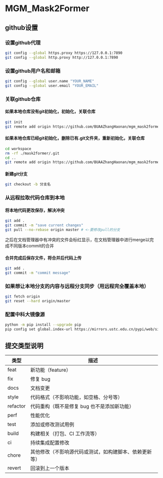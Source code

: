 # MGM_Mask2Former

## github设置

### 设置github代理

```bash
git config --global https.proxy https://127.0.0.1:7890
git config --global http.proxy http://127.0.0.1:7890
```

### 设置github用户名和邮箱

```bash
git config --global user.name "YOUR_NAME"
git config --global user.email "YOUR_EMAIL"
```

### 关联github仓库

#### 如果本地仓库没有git初始化，初始化，关联仓库

```bash
git init
git remote add origin https://github.com/BUAAZhangHaonan/mgm_mask2former.git
```

#### 如果本地仓库已经git初始化，删除已有.git文件夹，重新初始化，关联仓库

```bash
cd workspace
rm -rf ./mask2former/.git
cd ..
git remote add origin https://github.com/BUAAZhangHaonan/mgm_mask2former.git
```

#### 新建git分支

```bash
git checkout -b 分支名
```

### 从远程拉取代码仓库到本地

#### 将本地代码更改保存，解决冲突

```bash
git add .
git commit -m "save current changes"
git pull --no-rebase origin master # <-要修改pull的分支
```

之后在文档管理器中有冲突的文件会标红显示，在文档管理器中进行merge以完成不同版本commit的合并

#### 合并完成后保存文件，将合并后代码上传

```bash
git add .
git commit -m "commit message"
```

### 如果想让本地分支的内容与远程分支同步（用远程完全覆盖本地）

```bash
git fetch origin
git reset --hard origin/master
```

### 配置中科大镜像源

```bash
python -m pip install --upgrade pip
pip config set global.index-url https://mirrors.ustc.edu.cn/pypi/web/simple/
```

## 提交类型说明

| 类型     | 描述                                                   |
| -------- | ------------------------------------------------------ |
| feat     | 新功能（feature）                                      |
| fix      | 修复 bug                                               |
| docs     | 文档变更                                               |
| style    | 代码格式（不影响功能，如空格、分号等）                 |
| refactor | 代码重构（既不是修复 bug 也不是添加新功能）            |
| perf     | 性能优化                                               |
| test     | 添加或修改测试用例                                     |
| build    | 构建相关（打包、CI 工作流等）                          |
| ci       | 持续集成配置修改                                       |
| chore    | 其他修改（不影响源代码或测试，如构建脚本、依赖更新等） |
| revert   | 回滚到上一个版本                                       |

